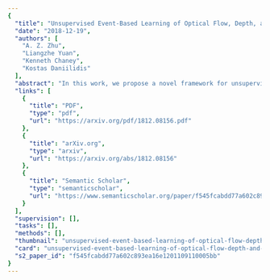 ```yaml
---
{
  "title": "Unsupervised Event-Based Learning of Optical Flow, Depth, and Egomotion",
  "date": "2018-12-19",
  "authors": [
    "A. Z. Zhu",
    "Liangzhe Yuan",
    "Kenneth Chaney",
    "Kostas Daniilidis"
  ],
  "abstract": "In this work, we propose a novel framework for unsupervised learning for event cameras that learns motion information from only the event stream. In particular, we propose an input representation of the events in the form of a discretized volume that maintains the temporal distribution of the events, which we pass through a neural network to predict the motion of the events. This motion is used to attempt to remove any motion blur in the event image. We then propose a loss function applied to the motion compensated event image that measures the motion blur in this image. We train two networks with this framework, one to predict optical flow, and one to predict egomotion and depths, and evaluate these networks on the Multi Vehicle Stereo Event Camera dataset, along with qualitative results from a variety of different scenes.",
  "links": [
    {
      "title": "PDF",
      "type": "pdf",
      "url": "https://arxiv.org/pdf/1812.08156.pdf"
    },
    {
      "title": "arXiv.org",
      "type": "arxiv",
      "url": "https://arxiv.org/abs/1812.08156"
    },
    {
      "title": "Semantic Scholar",
      "type": "semanticscholar",
      "url": "https://www.semanticscholar.org/paper/f545fcabdd77a602c893ea16e1201109110005bb"
    }
  ],
  "supervision": [],
  "tasks": [],
  "methods": [],
  "thumbnail": "unsupervised-event-based-learning-of-optical-flow-depth-and-egomotion-thumb.jpg",
  "card": "unsupervised-event-based-learning-of-optical-flow-depth-and-egomotion-card.jpg",
  "s2_paper_id": "f545fcabdd77a602c893ea16e1201109110005bb"
}
---
```


